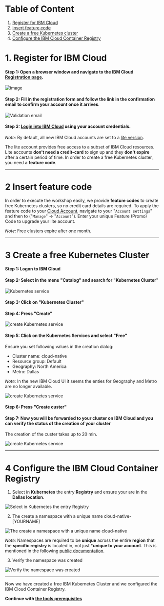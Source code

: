 # Table of Content

1. [Register for IBM Cloud](#part-SETUP-00)
2. [Insert feature code](#part-SETUP-01)
3. [Create a free Kubernetes cluster](#part-SETUP-02)
4. [Configure the IBM Cloud Container Registry](#part-SETUP-03)

# 1. Register for IBM Cloud <a name="part-SETUP-00"></a>

#### Step 1: Open a browser window and navigate to the IBM Cloud [Registration page](https://ibm.biz/Bd2JHx).

![image](images/registration.png)

#### Step 2: Fill in the registration form and follow the link in the **confirmation email** to confirm your account once it arrives.

![Validation email](images/email.png)

#### Step 3: [Login into IBM Cloud](https://ibm.biz/Bd2JHx) using your account credentials.

_Note:_ By default, all new IBM Cloud accounts are set to a [lite version](https://www.ibm.com/cloud/pricing).

The lite account provides free access to a subset of IBM Cloud resources. Lite accounts **don't need a credit-card** to sign up and they **don't expire** after a certain period of time. 
In order to create a free Kubernetes cluster, you need a **feature code**.

---

# 2 Insert feature code <a name="part-SETUP-01"></a>

In order to execute the workshop easily, we provide **feature codes** to create free Kubernetes clusters, so no credit card details are required.
To apply the feature code to your [Cloud Account](https://cloud.ibm.com/account), navigate to your "`Account settings`" and then to ("`Manage`" -> "`Account`").
Enter your unique Feature (Promo) Code to upgrade your lite account.

_Note:_ Free clusters expire after one month.

---

# 3 Create a free Kubernetes Cluster <a name="part-SETUP-02"></a>

#### Step 1: Logon to IBM Cloud

#### Step 2: Select in the menu "Catalog" and search for "Kubernetes Cluster"

![Kubernetes service](images/ibmcloud-catalog.png)

#### Step 3: Click on "Kubernetes Cluster"

#### Step 4: Press "Create"

![create Kubernetes service](images/ibmcloud-create-kubernetes-1.png)

#### Step 5: Click on the Kubernetes Services and select "Free"

Ensure you set following values in the creation dialog:

* Cluster name:     cloud-native
* Resource group:   Default
* Geography:        North America
* Metro:            Dallas

_Note:_ In the new IBM Cloud UI it seems the enties for Geography and Metro are no longer available.

![create Kubernetes service](images/ibmcloud-create-kubernetes-2.png)

#### Step 6: Press "Create custer"

#### Step 7: Now you will be forwarded to your cluster on IBM Cloud and you can verify the status of the creation of your cluster

The creation of the custer takes up to 20 min.

![create Kubernetes service](images/ibmcloud-create-kubernetes-3.png)

---

# 4 Configure the IBM Cloud Container Registry <a name="part-SETUP-03"></a>

1. Select in **Kubernetes** the entry **Registry** and ensure your are in the **Dallas location**.

![Select in Kubernetes the entry Registry](images/ibmcloud-configure-container-registry-1.png)

2. The create a namespace with a unique name cloud-native-[YOURNAME]

![The create a namespace with a unique name cloud-native](images/ibmcloud-configure-container-registry-2.png)

_Note:_ Namespaces are required to be **unique** across the entire **region** that the **specific registry** is located in, not just ***unique to your account**. This is mentioned in the following [public documentation](https://cloud.ibm.com/docs/services/Registry?topic=registry-getting-started#gs_registry_namespace_add).

3. Verify the namespace was created

![Verify the namespace was created](images/ibmcloud-configure-container-registry-3.png)


---

Now we have created a free IBM Kubernetes Cluster and we configured the IBM Cloud Container Registry.

__Continue with [the tools prerequisites](./1-prereqs.md#tools)__ 
